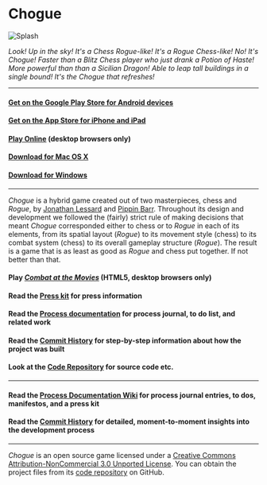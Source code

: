 # Chogue

![Splash]()

*Look! Up in the sky! It's a Chess Rogue-like! It's a Rogue Chess-like! No! It's Chogue! Faster than a Blitz Chess player who just drank a Potion of Haste! More powerful than than a Sicilian Dragon! Able to leap tall buildings in a single bound! It's the Chogue that refreshes!*

---

#### [Get on the Google Play Store for Android devices](https://play.google.com/store/apps/details?id=com.BarrLessard.Chogue)
#### [Get on the App Store for iPhone and iPad](https://apps.apple.com/app/chogue/id1464358271)
#### [Play Online](https://jonathanlessard.net/chogue/) (desktop browsers only)
#### [Download for Mac OS X](https://github.com/pippinbarr/chogue/releases/download/v1.0/chogue-mac.zip)
#### [Download for Windows](https://github.com/pippinbarr/chogue/releases/download/v1.0/chogue-win.zip)

---

_Chogue_ is a hybrid game created out of two masterpieces, chess and _Rogue_, by [Jonathan Lessard](http://jonathanlessard.net/) and [Pippin Barr](http://pippinbarr.com/). Throughout its design and development we followed the (fairly) strict rule of making decisions that meant _Chogue_ corresponded either to chess or to _Rogue_ in each of its elements, from its spatial layout (_Rogue_) to its movement style (chess) to its combat system (chess) to its overall gameplay structure (_Rogue_). The result is a game that is as least as good as _Rogue_ and chess put together. If not better than that.


#### Play [*Combat at the Movies*](https://pippinbarr.github.io/combat-at-the-movies) (HTML5, desktop browsers only)
#### Read the [Press kit](https://github.com/pippinbarr/combat-at-the-movies/blob/master/press/README.md) for press information
#### Read the [Process documentation](https://github.com/pippinbarr/combat-at-the-movies/blob/master/process/README.md) for process journal, to do list, and related work
#### Read the [Commit History](https://github.com/pippinbarr/combat-at-the-movies/commits/master) for step-by-step information about how the project was built
#### Look at the [Code Repository](https://github.com/pippinbarr/combat-at-the-movies) for source code etc.

---

#### Read the [Process Documentation Wiki](https://github.com/pippinbarr/chogue/wiki) for process journal entries, to dos, manifestos, and a press kit
#### Read the [Commit History](https://github.com/pippinbarr/chogue/commits/master) for detailed, moment-to-moment insights into the development process

---

_Chogue_ is an open source game licensed under a [Creative Commons Attribution-NonCommercial 3.0 Unported License](http://creativecommons.org/licenses/by-nc/3.0/). You can obtain the project files from its [code repository](https://github.com/pippinbarr/chogue) on GitHub.
